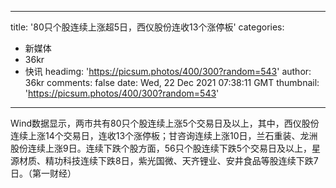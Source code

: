 
---
title: '80只个股连续上涨超5日，西仪股份连收13个涨停板'
categories: 
 - 新媒体
 - 36kr
 - 快讯
headimg: 'https://picsum.photos/400/300?random=543'
author: 36kr
comments: false
date: Wed, 22 Dec 2021 07:38:11 GMT
thumbnail: 'https://picsum.photos/400/300?random=543'
---

<div>   
Wind数据显示，两市共有80只个股连续上涨5个交易日及以上，其中，西仪股份连续上涨14个交易日，连收13个涨停板；甘咨询连续上涨10日，兰石重装、龙洲股份连续上涨9日。连续下跌个股方面，56只个股连续下跌5个交易日及以上，星源材质、精功科技连续下跌8日，紫光国微、天齐锂业、安井食品等股连续下跌7日。（第一财经）  
</div>
            